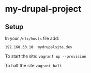 # my-drupal-project

## Setup
In your `/etc/hosts` file add:

`
192.168.33.10  mydrupalsite.dev
`

To start the site:
`
vagrant up --provision
`

To halt the site
`
vagrant halt
`


